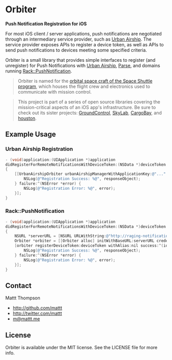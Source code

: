 Orbiter
=======
**Push Notification Registration for iOS**

For most iOS client / server applications, push notifications are negotiated through an intermediary service provider, such as [Urban Airship](http://urbanairship.com). The service provider exposes APIs to register a device token, as well as APIs to send push notifications to devices meeting some specified criteria.

Orbiter is a small library that provides simple interfaces to register (and unregister) for Push Notifications with [Urban Airship](http://urbanairship.com), [Parse](https://parse.com), and domains running [Rack::PushNotification](https://github.com/mattt/rack-push-notification).

> Orbiter is named for the [orbital space craft of the Space Shuttle program](http://en.wikipedia.org/wiki/Space_Shuttle_orbiter), which houses the flight crew and electronics used to communicate with mission control.

> This project is part of a series of open source libraries covering the mission-critical aspects of an iOS app's infrastructure. Be sure to check out its sister projects: [GroundControl](https://github.com/mattt/GroundControl), [SkyLab](https://github.com/mattt/SkyLab), [CargoBay](https://github.com/mattt/CargoBay), and [houston](https://github.com/mattt/houston).

## Example Usage

### Urban Airship Registration

```objective-c
- (void)application:(UIApplication *)application
didRegisterForRemoteNotificationsWithDeviceToken:(NSData *)deviceToken
{
    [[UrbanAirshipOrbiter urbanAirshipManagerWithApplicationKey:@"..." applicationSecret:@"..."] registerDeviceToken:deviceToken withAlias:nil success:^(id responseObject) {
        NSLog(@"Registration Success: %@", responseObject);
    } failure:^(NSError *error) {
        NSLog(@"Registration Error: %@", error);
    }];
}
```

### Rack::PushNotification

```objective-c
- (void)application:(UIApplication *)application
didRegisterForRemoteNotificationsWithDeviceToken:(NSData *)deviceToken
{
    NSURL *serverURL = [NSURL URLWithString:@"http://raging-notification-3556.herokuapp.com/"]
    Orbiter *orbiter = [[Orbiter alloc] initWithBaseURL:serverURL credential:nil];
    [orbiter registerDeviceToken:deviceToken withAlias:nil success:^(id responseObject) {
        NSLog(@"Registration Success: %@", responseObject);
    } failure:^(NSError *error) {
        NSLog(@"Registration Error: %@", error);
    }];
}
```

## Contact

Mattt Thompson

- http://github.com/mattt
- http://twitter.com/mattt
- m@mattt.me

## License

Orbiter is available under the MIT license. See the LICENSE file for more info.
